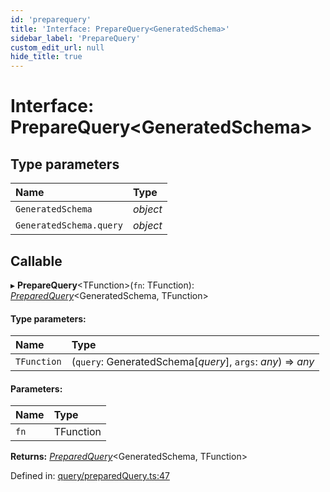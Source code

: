```yaml
---
id: 'preparequery'
title: 'Interface: PrepareQuery<GeneratedSchema>'
sidebar_label: 'PrepareQuery'
custom_edit_url: null
hide_title: true
---
```


# Interface: PrepareQuery<GeneratedSchema\>

## Type parameters

| Name                    | Type     |
| :---------------------- | :------- |
| `GeneratedSchema`       | _object_ |
| `GeneratedSchema.query` | _object_ |

## Callable

▸ **PrepareQuery**<TFunction\>(`fn`: TFunction): [_PreparedQuery_](preparedquery.md)<GeneratedSchema, TFunction\>

#### Type parameters:

| Name        | Type                                                        |
| :---------- | :---------------------------------------------------------- |
| `TFunction` | (`query`: GeneratedSchema[*query*], `args`: _any_) => _any_ |

#### Parameters:

| Name | Type      |
| :--- | :-------- |
| `fn` | TFunction |

**Returns:** [_PreparedQuery_](preparedquery.md)<GeneratedSchema, TFunction\>

Defined in: [query/preparedQuery.ts:47](https://github.com/gqless/new_gqless/blob/master/packages/react/src/query/preparedQuery.ts#L47)
